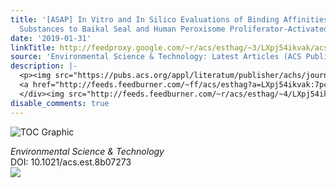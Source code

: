 ```yaml
---
title: '[ASAP] In Vitro and In Silico Evaluations of Binding Affinities of Perfluoroalkyl
  Substances to Baikal Seal and Human Peroxisome Proliferator-Activated Receptor a'
date: '2019-01-31'
linkTitle: http://feedproxy.google.com/~r/acs/esthag/~3/LXpj54ikvak/acs.est.8b07273
source: 'Environmental Science & Technology: Latest Articles (ACS Publications)'
description: |-
  <p><img src="https://pubs.acs.org/appl/literatum/publisher/achs/journals/content/esthag/0/esthag.ahead-of-print/acs.est.8b07273/20190131/images/medium/es-2018-072736_0003.gif" alt="TOC Graphic"/></p><div><cite>Environmental Science & Technology</cite></div><div>DOI: 10.1021/acs.est.8b07273</div><div class="feedflare">
  <a href="http://feeds.feedburner.com/~ff/acs/esthag?a=LXpj54ikvak:7pcCXgs_Ryw:yIl2AUoC8zA"><img src="http://feeds.feedburner.com/~ff/acs/esthag?d=yIl2AUoC8zA" border="0"></img></a>
  </div><img src="http://feeds.feedburner.com/~r/acs/esthag/~4/LXpj54ikvak" height="1" width="1" ...
disable_comments: true
---
```

<p><img src="https://pubs.acs.org/appl/literatum/publisher/achs/journals/content/esthag/0/esthag.ahead-of-print/acs.est.8b07273/20190131/images/medium/es-2018-072736_0003.gif" alt="TOC Graphic"/></p><div><cite>Environmental Science & Technology</cite></div><div>DOI: 10.1021/acs.est.8b07273</div><div class="feedflare">
<a href="http://feeds.feedburner.com/~ff/acs/esthag?a=LXpj54ikvak:7pcCXgs_Ryw:yIl2AUoC8zA"><img src="http://feeds.feedburner.com/~ff/acs/esthag?d=yIl2AUoC8zA" border="0"></img></a>
</div><img src="http://feeds.feedburner.com/~r/acs/esthag/~4/LXpj54ikvak" height="1" width="1" ...